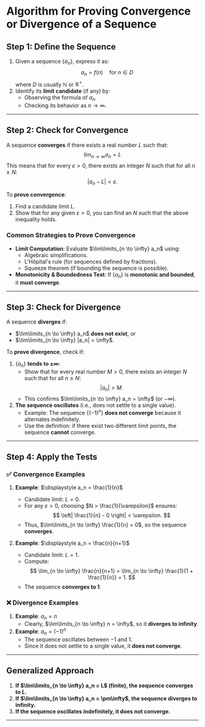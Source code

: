 # Algorithm for Proving Convergence or Divergence of a Sequence

## **Step 1: Define the Sequence**
1. Given a sequence $\{a_n\}$, express it as:
   $$
   a_n = f(n) \quad \text{for } n \in D
   $$
   where $D$ is usually $\mathbb{N}$ or $\mathbb{R}^+$.
2. Identify its **limit candidate** (if any) by:
   - Observing the formula of $a_n$.
   - Checking its behavior as $n \to \infty$.

---

## **Step 2: Check for Convergence**
A sequence **converges** if there exists a real number $L$ such that:
   $$
   \lim_{n \to \infty} a_n = L
   $$
This means that for every $\varepsilon > 0$, there exists an integer $N$ such that for all $n \geq N$:
   $$
   |a_n - L| < \varepsilon.
   $$

To **prove convergence**:
1. Find a candidate limit $L$.
2. Show that for any given $\varepsilon > 0$, you can find an $N$ such that the above inequality holds.

### **Common Strategies to Prove Convergence**
- **Limit Computation**: Evaluate $\lim\limits_{n \to \infty} a_n$ using:
  - Algebraic simplifications.
  - L'Hôpital's rule (for sequences defined by fractions).
  - Squeeze theorem (if bounding the sequence is possible).
- **Monotonicity & Boundedness Test**: If $\{a_n\}$ is **monotonic and bounded**, it **must converge**.

---

## **Step 3: Check for Divergence**
A sequence **diverges** if:
- $\lim\limits_{n \to \infty} a_n$ **does not exist**, or
- $\lim\limits_{n \to \infty} |a_n| = \infty$.

To **prove divergence**, check if:
1. $\{a_n\}$ **tends to $\pm\infty$**:
   - Show that for every real number $M > 0$, there exists an integer $N$ such that for all $n \geq N$:
     $$
     |a_n| > M.
     $$
   - This confirms $\lim\limits_{n \to \infty} a_n = \infty$ (or $-\infty$).
2. **The sequence oscillates** (i.e., does not settle to a single value).
   - Example: The sequence $\{(-1)^n\}$ **does not converge** because it alternates indefinitely.
   - Use the definition: if there exist two different limit points, the sequence **cannot** converge.

---

## **Step 4: Apply the Tests**
### ✅ **Convergence Examples**
1. **Example**: $\displaystyle a_n = \frac{1}{n}$
   - Candidate limit: $L = 0$.
   - For any $\varepsilon > 0$, choosing $N > \frac{1}{\varepsilon}$ ensures:
     $$
     \left| \frac{1}{n} - 0 \right| < \varepsilon.
     $$
   - Thus, $\lim\limits_{n \to \infty} \frac{1}{n} = 0$, so the sequence **converges**.

2. **Example**: $\displaystyle a_n = \frac{n}{n+1}$
   - Candidate limit: $L = 1$.
   - Compute:
     $$
     \lim_{n \to \infty} \frac{n}{n+1} = \lim_{n \to \infty} \frac{1}{1 + \frac{1}{n}} = 1.
     $$
   - The sequence **converges to 1**.

### ❌ **Divergence Examples**
1. **Example**: $\displaystyle a_n = n$
   - Clearly, $\lim\limits_{n \to \infty} n = \infty$, so it **diverges to infinity**.
2. **Example**: $\displaystyle a_n = (-1)^n$
   - The sequence oscillates between $-1$ and $1$.
   - Since it does not settle to a single value, it **does not converge**.

---

## **Generalized Approach**
1. **If $\lim\limits_{n \to \infty} a_n = L$ (finite), the sequence converges to $L$.**
2. **If $\lim\limits_{n \to \infty} a_n = \pm\infty$, the sequence diverges to infinity.**
3. **If the sequence oscillates indefinitely, it does not converge.**

---

